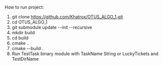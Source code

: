 
How to run project:
1. git clone https://github.com/Khatrox/OTUS_ALGO_1.git
2. cd OTUS_ALGO_1
3. git submodule update --init --recursive
4. mkdir build
5. cd build
6. cmake ..
7. cmake --build .
8.  Run TestTask binary module with TaskName
    String or LuckyTickets and TestDirName
